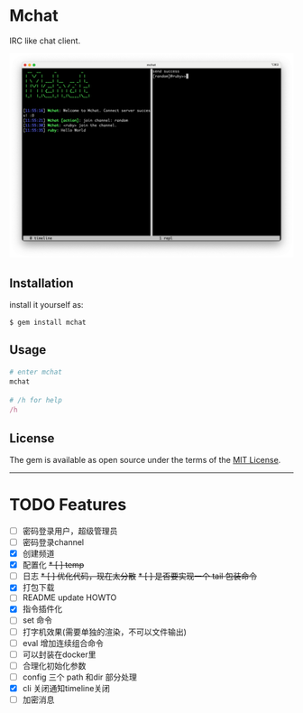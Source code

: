 # Mchat

IRC like chat client.

![preview](./assets/preview.png)

## Installation


install it yourself as:

    $ gem install mchat

## Usage

```ruby
# enter mchat
mchat

# /h for help
/h
```

## License

The gem is available as open source under the terms of the [MIT License](https://opensource.org/licenses/MIT).



----

# TODO Features

* [ ] 密码登录用户，超级管理员
* [ ] 密码登录channel
* [x] 创建频道
* [x] 配置化
~~* [ ] temp~~
* [ ] 日志
~~* [ ] 优化代码，现在太分散~~
~~* [ ] 是否要实现一个 tail 包装命令~~
* [x] 打包下载
* [ ] README update HOWTO
* [x] 指令插件化
* [ ] set 命令
* [ ] 打字机效果(需要单独的渲染，不可以文件输出)
* [ ] eval 增加连续组合命令
* [ ] 可以封装在docker里
* [ ] 合理化初始化参数
* [ ] config 三个 path 和dir 部分处理
* [x] cli 关闭通知timeline关闭
* [ ] 加密消息
